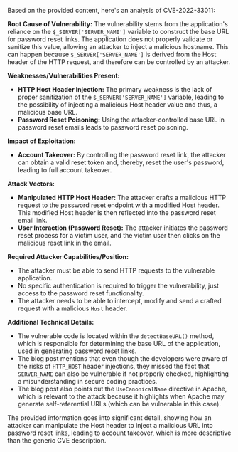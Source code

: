 Based on the provided content, here's an analysis of CVE-2022-33011:

**Root Cause of Vulnerability:**
The vulnerability stems from the application's reliance on the `$_SERVER['SERVER_NAME']` variable to construct the base URL for password reset links. The application does not properly validate or sanitize this value, allowing an attacker to inject a malicious hostname. This can happen because `$_SERVER['SERVER_NAME']` is derived from the Host header of the HTTP request, and therefore can be controlled by an attacker.

**Weaknesses/Vulnerabilities Present:**
- **HTTP Host Header Injection:** The primary weakness is the lack of proper sanitization of the `$_SERVER['SERVER_NAME']` variable, leading to the possibility of injecting a malicious Host header value and thus, a malicious base URL.
- **Password Reset Poisoning:** Using the attacker-controlled base URL in password reset emails leads to password reset poisoning.

**Impact of Exploitation:**
- **Account Takeover:** By controlling the password reset link, the attacker can obtain a valid reset token and, thereby, reset the user's password, leading to full account takeover.

**Attack Vectors:**
- **Manipulated HTTP Host Header:** The attacker crafts a malicious HTTP request to the password reset endpoint with a modified Host header. This modified Host header is then reflected into the password reset email link.
- **User Interaction (Password Reset):** The attacker initiates the password reset process for a victim user, and the victim user then clicks on the malicious reset link in the email.

**Required Attacker Capabilities/Position:**
- The attacker must be able to send HTTP requests to the vulnerable application.
- No specific authentication is required to trigger the vulnerability, just access to the password reset functionality.
- The attacker needs to be able to intercept, modify and send a crafted request with a malicious `Host` header.

**Additional Technical Details:**

- The vulnerable code is located within the `detectBaseURL()` method, which is responsible for determining the base URL of the application, used in generating password reset links.
- The blog post mentions that even though the developers were aware of the risks of `HTTP_HOST` header injections, they missed the fact that `SERVER_NAME` can also be vulnerable if not properly checked, highlighting a misunderstanding in secure coding practices.
- The blog post also points out the `UseCanonicalName` directive in Apache, which is relevant to the attack because it highlights when Apache may generate self-referential URLs (which can be vulnerable in this case).

The provided information goes into significant detail, showing how an attacker can manipulate the Host header to inject a malicious URL into password reset links, leading to account takeover, which is more descriptive than the generic CVE description.